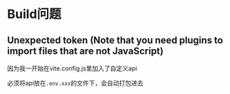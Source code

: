 # Build问题

## Unexpected token (Note that you need plugins to import files that are not JavaScript)

因为我一开始在vite.config.js里加入了自定义api

必须将api放在`.env.xxx`的文件下，会自动打包进去